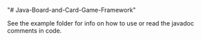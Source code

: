 "# Java-Board-and-Card-Game-Framework" 

See the example folder for info on how to use or read the javadoc comments in code.
